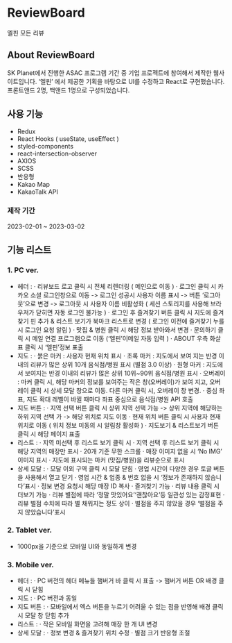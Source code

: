 # ReviewBoard

엘핀 모든 리뷰

## About ReviewBoard

SK Planet에서 진행한 ASAC 프로그램 기간 중 기업 프로젝트에 참여해서 제작한 웹사이트입니다.
‘엘핀’ 에서 제공한 기획을 바탕으로 UI를 수정하고 React로 구현했습니다.
프론트앤드 2명, 백앤드 1명으로 구성되었습니다.

## 사용 기능

- Redux
- React Hooks ( useState, useEffect )
- styled-components
- react-intersection-observer
- AXIOS
- SCSS
- 반응형
- Kakao Map 
- KakaoTalk API

### 제작 기간

2023-02-01 ~ 2023-03-02

## 기능 리스트

### 1. PC ver.

- 헤더 : 
	· 리뷰보드 로고 클릭 시 전체 리렌더링 ( 메인으로 이동 )
	· 로그인 클릭 시 카카오 소셜 로그인창으로 이동 -> 로그인 성공시 사용자 이름 표시 -> 버튼 ‘로그아웃’으로 변경 -> 로그아웃 시 사용자 이름 비활성화 ( 세션 스토리지를 사용해 브라우저가 닫히면 자동 로그인 불가능 )
	· 로그인 후 즐겨찾기 버튼 클릭 시 지도에 즐겨찾기 핀 추가 & 리스트 보기가 북마크 리스트로 변경 ( 로그인 이전에 즐겨찾기 누를 시 로그인 요청 알림 )
	· 맛집 & 병원 클릭 시 해당 정보 받아와서 변경
	· 문의하기 클릭 시 메일 연결 프로그램으로 이동 (‘엘핀’이메일 자동 입력 )
	· ABOUT 우측 화살표 클릭 시 ‘엘핀’정보 표출
- 지도 : 
	· 붉은 마커 : 사용자 현재 위치 표시
	· 초록 마커 : 지도에서 보여 지는 반경 이내의 리뷰가 많은 상위 10개 음식점/병원 표시 (별점 3.0 이상)
	· 원형 마커 : 지도에서 보여지는 반경 이내의 리뷰가 많은 상위 10위~90위 음식점/병원 표시	· 오버레이 : 마커 클릭 시, 해당 마커의 정보를 보여주는 작은 창(오버레이)가 보여 지고, 오버레이 클릭 시 상세 모달 창으로 이동. 다른 마커 클릭 시, 오버레이 창 변경.
	· 중심 좌표, 지도 확대 레벨이 바뀔 때마다 좌표 중심으로 음식점/병원 API 호출
- 지도 버튼 : 
	· 지역 선택 버튼 클릭 시 상위 지역 선택 가능 -> 상위 지역에 해당하는 하위 지역 선택 가 -> 해당 위치로 지도 이동
	· 현재 위치 버튼 클릭 시 사용자 현재 위치로 이동 ( 위치 정보 미동의 시 알림창 활성화 )
	· 지도보기 & 리스트보기 버튼 클릭 시 해당 페이지 표출
- 리스트 : 
	· 지역 미선택 후 리스트 보기 클릭 시 
	· 지역 선택 후 리스트 보기 클릭 시 해당 지역의 매장만 표시
	· 20개 기준 무한 스크롤
	· 매장 이미지 없을 시 ‘No IMG’ 이미지 표시
	· 지도에 표시되는 마커 (맛집/병원)을 리뷰순으로 표시
- 상세 모달 : 
	· 모달 이외 구역 클릭 시 모달 닫힘
	· 영업 시간이 다양한 경우 토글 버튼을 사용해서 열고 닫기
	· 영업 시간 & 업종 & 번호 없을 시 ‘정보가 존재하지 않습니다’표시
	· 정보 변경 요청시 해당 매장 ID 복사
	· 즐겨찾기 가능
	· 리뷰 내용 클릭 시 더보기 가능
	· 리뷰 별점에 따라 ‘정말 맛있어요’‘괜찮아요’등 일관성 있는 감정표현 
	· 리뷰 별점 수치에 따라 별 채워지는 정도 상이 
	· 별점을 주지 않았을 경우 ‘별점을 주지 않았습니다’표시

### 2. Tablet ver.

- 1000px을 기준으로 모바일 UI와 동일하게 변경

### 3. Mobile ver.

- 헤더 : 
	· PC 버전의 헤더 메뉴들 햄버거 바 클릭 시 표출 -> 햄버거 버튼 OR 배경 클릭 시 닫힘
- 지도 : 
	· PC 버전과 동일
- 지도 버튼 : 
	· 모바일에서 엑스 버튼을 누르기 어려울 수 있는 점을 반영해 배경 클릭 시 모달 창 닫힘 추가
- 리스트 : 
	· 작은 모바일 화면을 고려해 매장 한 개 UI 변경
- 상세 모달 : 
	· 정보 변경 & 즐겨찾기 위치 수정
	· 별점 크기 반응형 조절
